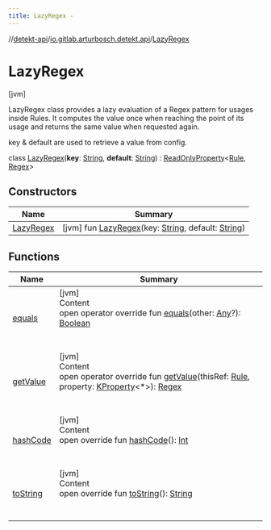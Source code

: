 ```yaml
---
title: LazyRegex -
---
```

//[detekt-api](../../index.md)/[io.gitlab.arturbosch.detekt.api](../index.md)/[LazyRegex](index.md)



# LazyRegex  
 [jvm] 



LazyRegex class provides a lazy evaluation of a Regex pattern for usages inside Rules. It computes the value once when reaching the point of its usage and returns the same value when requested again.



key & default are used to retrieve a value from config.



class [LazyRegex](index.md)(**key**: [String](https://kotlinlang.org/api/latest/jvm/stdlib/kotlin/-string/index.html), **default**: [String](https://kotlinlang.org/api/latest/jvm/stdlib/kotlin/-string/index.html)) : [ReadOnlyProperty](https://kotlinlang.org/api/latest/jvm/stdlib/kotlin.properties/-read-only-property/index.html)<[Rule](../-rule/index.md), [Regex](https://kotlinlang.org/api/latest/jvm/stdlib/kotlin.text/-regex/index.html)>    


## Constructors  
  
|  Name|  Summary| 
|---|---|
| [LazyRegex](-lazy-regex.md)|  [jvm] fun [LazyRegex](-lazy-regex.md)(key: [String](https://kotlinlang.org/api/latest/jvm/stdlib/kotlin/-string/index.html), default: [String](https://kotlinlang.org/api/latest/jvm/stdlib/kotlin/-string/index.html))   <br>


## Functions  
  
|  Name|  Summary| 
|---|---|
| [equals](https://kotlinlang.org/api/latest/jvm/stdlib/kotlin/-any/equals.html)| [jvm]  <br>Content  <br>open operator override fun [equals](https://kotlinlang.org/api/latest/jvm/stdlib/kotlin/-any/equals.html)(other: [Any](https://kotlinlang.org/api/latest/jvm/stdlib/kotlin/-any/index.html)?): [Boolean](https://kotlinlang.org/api/latest/jvm/stdlib/kotlin/-boolean/index.html)  <br><br><br>
| [getValue](get-value.md)| [jvm]  <br>Content  <br>open operator override fun [getValue](get-value.md)(thisRef: [Rule](../-rule/index.md), property: [KProperty](https://kotlinlang.org/api/latest/jvm/stdlib/kotlin.reflect/-k-property/index.html)<*>): [Regex](https://kotlinlang.org/api/latest/jvm/stdlib/kotlin.text/-regex/index.html)  <br><br><br>
| [hashCode](https://kotlinlang.org/api/latest/jvm/stdlib/kotlin/-any/hash-code.html)| [jvm]  <br>Content  <br>open override fun [hashCode](https://kotlinlang.org/api/latest/jvm/stdlib/kotlin/-any/hash-code.html)(): [Int](https://kotlinlang.org/api/latest/jvm/stdlib/kotlin/-int/index.html)  <br><br><br>
| [toString](https://kotlinlang.org/api/latest/jvm/stdlib/kotlin/-any/to-string.html)| [jvm]  <br>Content  <br>open override fun [toString](https://kotlinlang.org/api/latest/jvm/stdlib/kotlin/-any/to-string.html)(): [String](https://kotlinlang.org/api/latest/jvm/stdlib/kotlin/-string/index.html)  <br><br><br>

